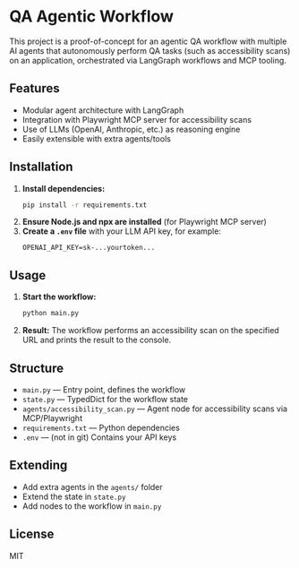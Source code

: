 # QA Agentic Workflow

This project is a proof-of-concept for an agentic QA workflow with multiple AI agents that autonomously perform QA tasks (such as accessibility scans) on an application, orchestrated via LangGraph workflows and MCP tooling.

## Features
- Modular agent architecture with LangGraph
- Integration with Playwright MCP server for accessibility scans
- Use of LLMs (OpenAI, Anthropic, etc.) as reasoning engine
- Easily extensible with extra agents/tools

## Installation
1. **Install dependencies:**
   ```bash
   pip install -r requirements.txt
   ```
2. **Ensure Node.js and npx are installed** (for Playwright MCP server)
3. **Create a `.env` file** with your LLM API key, for example:
   ```env
   OPENAI_API_KEY=sk-...yourtoken...
   ```

## Usage
1. **Start the workflow:**
   ```bash
   python main.py
   ```
2. **Result:**
   The workflow performs an accessibility scan on the specified URL and prints the result to the console.

## Structure
- `main.py` — Entry point, defines the workflow
- `state.py` — TypedDict for the workflow state
- `agents/accessibility_scan.py` — Agent node for accessibility scans via MCP/Playwright
- `requirements.txt` — Python dependencies
- `.env` — (not in git) Contains your API keys

## Extending
- Add extra agents in the `agents/` folder
- Extend the state in `state.py`
- Add nodes to the workflow in `main.py`

## License
MIT 